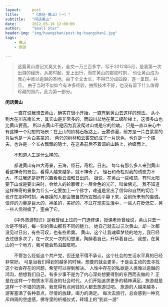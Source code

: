 ```yaml
---
layout:     post
title:      "《游记-黄山》（一）"
subtitle:   "闲话黄山"
date:       2012-05-19 12:00:00
author:     "Small Star"
header-img: "img/huangshan/post-bg-huangshan1.jpg"
tags:
    - 黄山
    - 旅游

---
```


>这篇黄山游记又臭又长，全文一万三百多字，写于2012年5月，是我第一次出游的经历，从那时起，爱上出行，而在黄山的那些时刻，
也让黄山成为我心中难以逾越的圣地。由于全文太长，不得已分成四段，逐一呈现。并且，
由于当时不似如今有许多经验，拍照技术不好，也没有留下什么值得珍藏的照片。此为第一部分。

<strong>闲话黄山</strong>

　　一直在说我想去黄山，确实在很小开始，一直有到黄山去这样的想法。
从小到大在川东南长大，其实山是非常多的，而四川盆地在第二级阶梯上，这很多山也比黄山要高。
所以去黄山不是因为我没爬过山或是它的险峻。
只是一直以来心中有这样一个幻想的场景：在上山的阶梯石板路上，云雾弥漫，前方是一片白蒙蒙的背后也是一片白蒙蒙的，
两旁的树林和云雾交织成了一片灰色，也许是一个樵夫，也许是一个长衣飘飘的隐士，在这条前后不着调的山路上，拾级而上。

　　不知道人生是什么样的。

　　都说黄山有四大奇景，云海，怪石，奇松，日出。
每年有那么多人来到黄山看这神奇的景色，看得人越来越多，就不神奇了。
怪石和奇松对我的诱惑力不大，不过我还是挺有兴趣看看云海和日出的。
据说，在黄山一些峰顶，有时太阳要下山或是要出来时，会给人的轮廓镀上一层金色的光芒，叫做佛光。
我不知道这样神奇的景象为什么一定要加上一个佛字，难道是显出了信仰和自然的切合？
也许在那种时刻，再暴躁的人都会被自然所震撼而平静下来，会前所未有的虔诚。
信仰的力量是巨大的，神圣的，美好的，不过在现实生活中，一些人在贬低它，另一些人信得疯了，歪曲了它。

　　《中外旅游知识》是我曾经上过的一门选修课，授课老师曾经说，黄山只去一次是不够的，每一刻的黄山都有不同的魅力。
她自己就去过三次黄山，却一次都没见过日出，有些可叹，也有些希冀。
黄山，这个让我魂牵梦绕的地方，我已经去过很多次了，在一次又一次的幻想里，陶醉着自己，升华着自己。
我想，在黄山的一个地方，我可能会热泪盈眶吧。

　　不管怎么贬低这个共产党，但还是不得不承认，这个社会的生活水平真的已经非常好。
可是当我们得到的越多的时候，想要的就会更多，于是会主动的去寻找这个社会存在的问题，希望可以得到解决。
人性中存在的私欲是人类难以逾越的鸿沟，想想我们自己，有多少事不是为了内心深处想要得到的东西而去做的？
正是在这样一个物质水平高涨的社会时代，人们开始追求更多的精神满足，旅游就是这样一个不错的选择，我觉得有点闲钱的人都去旅游过吧。
旅游的人越来越多，游客塞满了各种景点，尽情的放肆，竭力的满足。
每次去旅行，总会感到一种充斥四周的空虚感，佛寺里的祈福仪式，砖墙上的“到此一游”
